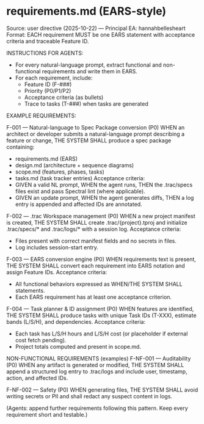 # requirements.md (EARS-style)

Source: user directive (2025-10-22) — Principal EA: hannahbellesheart
Format: EACH requirement MUST be one EARS statement with acceptance criteria and traceable Feature ID.

INSTRUCTIONS FOR AGENTS:
- For every natural-language prompt, extract functional and non-functional requirements and write them in EARS.
- For each requirement, include:
  - Feature ID (F-###)
  - Priority (P0/P1/P2)
  - Acceptance criteria (as bullets)
  - Trace to tasks (T-###) when tasks are generated

EXAMPLE REQUIREMENTS:

F-001 — Natural-language to Spec Package conversion (P0)
WHEN an architect or developer submits a natural-language prompt describing a feature or change,
THE SYSTEM SHALL produce a spec package containing:
  - requirements.md (EARS)
  - design.md (architecture + sequence diagrams)
  - scope.md (features, phases, tasks)
  - tasks.md (task tracker entries)
Acceptance criteria:
  - GIVEN a valid NL prompt, WHEN the agent runs, THEN the .trac/specs files exist and pass Spectral lint (where applicable).
  - GIVEN an update prompt, WHEN the agent generates diffs, THEN a log entry is appended and affected IDs are annotated.

F-002 — .trac Workspace management (P0)
WHEN a new project manifest is created,
THE SYSTEM SHALL create .trac/{project}.tproj and initialize .trac/specs/* and .trac/logs/* with a session log.
Acceptance criteria:
  - Files present with correct manifest fields and no secrets in files.
  - Log includes session-start entry.

F-003 — EARS conversion engine (P0)
WHEN requirements text is present,
THE SYSTEM SHALL convert each requirement into EARS notation and assign Feature IDs.
Acceptance criteria:
  - All functional behaviors expressed as WHEN/THE SYSTEM SHALL statements.
  - Each EARS requirement has at least one acceptance criterion.

F-004 — Task planner & ID assignment (P0)
WHEN features are identified,
THE SYSTEM SHALL produce tasks with unique Task IDs (T-XXX), estimate bands (L/S/H), and dependencies.
Acceptance criteria:
  - Each task has L/S/H hours and L/S/H cost (or placeholder if external cost fetch pending).
  - Project totals computed and present in scope.md.

NON-FUNCTIONAL REQUIREMENTS (examples)
F-NF-001 — Auditability (P0)
WHEN any artifact is generated or modified,
THE SYSTEM SHALL append a structured log entry to .trac/logs and include user, timestamp, action, and affected IDs.

F-NF-002 — Safety (P0)
WHEN generating files, 
THE SYSTEM SHALL avoid writing secrets or PII and shall redact any suspect content in logs.

(Agents: append further requirements following this pattern. Keep every requirement short and testable.)
